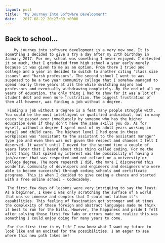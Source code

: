 ```yaml
---
layout: post
title:  "My Journey into Software Development"
date:   2017-08-22 20:27:09 +0000
---
```


## Back to school...
		
		My journey into software development is a very new one. It is something I decided to give a try a day after my 27th birthday in January 2017. For me, school was something I never enjoyed. I detested it so much, that I graduated from high school a year early merely because it was given to me as an option. From there I tried one college and a year in decided to switch to another citing "class size issues" and "harsh professors". The second school I went to was supposed to be a two year community college that I somehow managed to spend nearly three years at all the while switching majors and professors and eventually withdrawing completely. By the end of all my years of education, the only thing I had to show for it was a lot of student debt and even more frustration. The biggest frustration of them all however, was finding a job without a degree. 
	 
	 Finding a job without a degree is a feat many people struggle with. You could be the most intelligent or qualified individual, but in many cases be passed over immediately by someone who has the higher education even if they don't have the same skills you do. As for myself, without a degree I spent most of my adult years working in retail and child care. The highest level I had gone in these workplaces was "assistant to the assistant to the assistant manager" type job and even then was not given the respect and chances I felt I deserved. It wasn't until I moved for the second time a couple of years later that I heard about this thing called coding. For me the first thing that spiked my interest was the possibility of having a job/career that was respected and not reliant on a university or college degree. The more research I did, the more I discovered this wonderful community of developers and engineers and designers who were able to become successful through coding schools and certificate programs. This is when I decided to give coding a chance and started with a free online school - Codecademy.
	 
	 The first few days of lessons were very intriguing to say the least. As a beginner, I knew I was only scratching the surface of a world that was so immense and complex that I could not fathom it's capabilities. This feeling of fascination got stronger and at times the complexity of these foreign and abstract languages made me think it best to run for the hills. However, the happiness and pride I felt after solving those first few labs or errors made me realize this was something I could enjoy doing for many years to come.
	 
	 For the first time in my life I now know what I want my future to look like and am excited for the possibilities. I am eager to see where this new path takes me!
